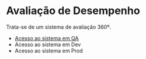 # Avaliação de Desempenho

Trata-se de um sistema de avaliação 360º.

- [Acesso ao sistema em QA](https://avaliacaodesempenho.nasajonsistemas.com.br/)
- Acesso ao sistema em Dev
- Acesso ao sistema em Prod